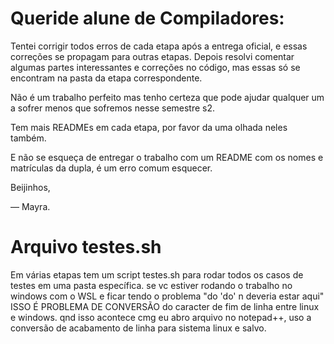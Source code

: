 # Queride alune de Compiladores:

Tentei corrigir todos erros de cada etapa após a entrega oficial, e essas correções se propagam para outras etapas.
Depois resolvi comentar algumas partes interessantes e correções no código, mas essas só se encontram na pasta da etapa correspondente.

Não é um trabalho perfeito mas tenho certeza que pode ajudar qualquer um a sofrer menos que sofremos nesse semestre s2.

Tem mais READMEs em cada etapa, por favor da uma olhada neles também.

E não se esqueça de entregar o trabalho com um README com os nomes e matrículas da dupla, é um erro comum esquecer.

Beijinhos,

— Mayra.

# Arquivo testes.sh

Em várias etapas tem um script testes.sh para rodar todos os casos de testes em uma pasta específica. se vc estiver rodando o trabalho no windows com o WSL e ficar tendo o problema "do 'do' n deveria estar aqui" ISSO É PROBLEMA DE CONVERSÃO do caracter de fim de linha entre linux e windows. qnd isso acontece cmg eu abro arquivo no notepad++, uso a conversão de acabamento de linha para sistema linux e salvo.
